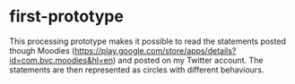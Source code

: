# first-prototype
This processing prototype makes it possible to read the statements posted though Moodies (https://play.google.com/store/apps/details?id=com.bvc.moodies&hl=en) and posted on my Twitter account.
The statements are then represented as circles with different behaviours.
